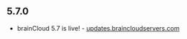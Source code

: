 ## 5.7.0

* brainCloud 5.7 is live! - [updates.braincloudservers.com](https://updates.braincloudservers.com/braincloud-5.7-is-live-2CLjcA)
